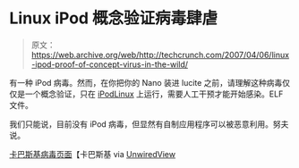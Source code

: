 # Linux iPod 概念验证病毒肆虐

> 原文：<https://web.archive.org/web/http://techcrunch.com/2007/04/06/linux-ipod-proof-of-concept-virus-in-the-wild/>

有一种 iPod 病毒。然而，在你把你的 Nano 装进 lucite 之前，请理解这种病毒仅仅是一个概念验证，只在 [iPodLinux](https://web.archive.org/web/20151002021523/http://www.ipodlinux.org/Main_Page) 上运行，需要人工干预才能开始感染。ELF 文件。

我们只能说，目前没有 iPod 病毒，但显然有自制应用程序可以被恶意利用。努夫说。

[卡巴斯基病毒页面](https://web.archive.org/web/20151002021523/http://www.kaspersky.ru/news?id=207732491)【卡巴斯基 via [UnwiredView](https://web.archive.org/web/20151002021523/http://www.unwiredview.com/2007/04/06/podloso-first-linux-virus-for-ipod/)